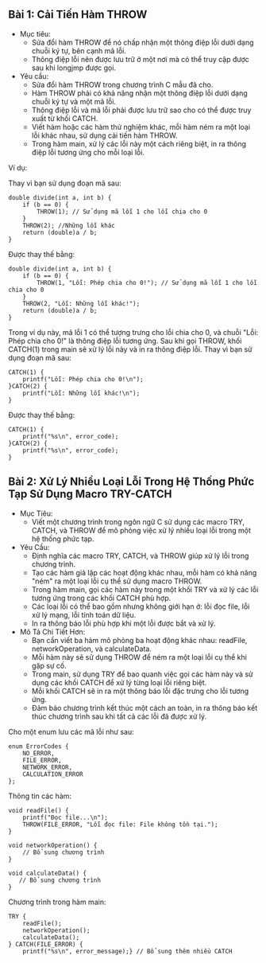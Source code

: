 ## Bài 1: Cải Tiến Hàm THROW
- Mục tiêu:
    - Sửa đổi hàm THROW để nó chấp nhận một thông điệp lỗi dưới dạng chuỗi ký tự, bên cạnh mã lỗi.
    - Thông điệp lỗi nên được lưu trữ ở một nơi mà có thể truy cập được sau khi longjmp được gọi.
- Yêu cầu:
    - Sửa đổi hàm THROW trong chương trình C mẫu đã cho.
    - Hàm THROW phải có khả năng nhận một thông điệp lỗi dưới dạng chuỗi ký tự và một mã lỗi.
    - Thông điệp lỗi và mã lỗi phải được lưu trữ sao cho có thể được truy xuất từ khối CATCH.
    - Viết hàm hoặc các hàm thử nghiệm khác, mỗi hàm ném ra một loại lỗi khác nhau, sử dụng cải tiến hàm THROW.
    - Trong hàm main, xử lý các lỗi này một cách riêng biệt, in ra thông điệp lỗi tương ứng cho mỗi loại lỗi.
 
Ví dụ:

Thay vì bạn sử dụng đoạn mã sau:
```
double divide(int a, int b) {
    if (b == 0) {
        THROW(1); // Sử dụng mã lỗi 1 cho lỗi chia cho 0
    }
    THROW(2); //Những lỗi khác
    return (double)a / b;
}
```
Được thay thế bằng:
```
double divide(int a, int b) {
    if (b == 0) {
        THROW(1, "Lỗi: Phép chia cho 0!"); // Sử dụng mã lỗi 1 cho lỗi chia cho 0
    }
    THROW(2, "Lỗi: Những lỗi khác!");
    return (double)a / b;
}
```
Trong ví dụ này, mã lỗi 1 có thể tượng trưng cho lỗi chia cho 0, và chuỗi "Lỗi: Phép chia cho 0!" là thông điệp lỗi tương ứng. Sau khi gọi THROW, khối CATCH(1) trong main sẽ xử lý lỗi này và in ra thông điệp lỗi.
Thay vì bạn sử dụng đoạn mã sau:
```
CATCH(1) {
    printf("Lỗi: Phép chia cho 0!\n");
}CATCH(2) {
    printf("Lỗi: Những lỗi khác!\n");
}
```
Được thay thế bằng:
```
CATCH(1) {
    printf("%s\n", error_code);
}CATCH(2) {
    printf("%s\n", error_code);
}
```

## Bài 2: Xử Lý Nhiều Loại Lỗi Trong Hệ Thống Phức Tạp Sử Dụng Macro TRY-CATCH
- Mục Tiêu:
    - Viết một chương trình trong ngôn ngữ C sử dụng các macro TRY, CATCH, và THROW để mô phỏng việc xử lý nhiều loại lỗi trong một hệ thống phức tạp.
- Yêu Cầu:
    - Định nghĩa các macro TRY, CATCH, và THROW giúp xử lý lỗi trong chương trình.
    - Tạo các hàm giả lập các hoạt động khác nhau, mỗi hàm có khả năng "ném" ra một loại lỗi cụ thể sử dụng macro THROW.
    - Trong hàm main, gọi các hàm này trong một khối TRY và xử lý các lỗi tương ứng trong các khối CATCH phù hợp.
    - Các loại lỗi có thể bao gồm nhưng không giới hạn ở: lỗi đọc file, lỗi xử lý mạng, lỗi tính toán dữ liệu.
    - In ra thông báo lỗi phù hợp khi một lỗi được bắt và xử lý.
- Mô Tả Chi Tiết Hơn:
    - Bạn cần viết ba hàm mô phỏng ba hoạt động khác nhau: readFile, networkOperation, và calculateData.
    - Mỗi hàm này sẽ sử dụng THROW để ném ra một loại lỗi cụ thể khi gặp sự cố.
    - Trong main, sử dụng TRY để bao quanh việc gọi các hàm này và sử dụng các khối CATCH để xử lý từng loại lỗi riêng biệt.
    - Mỗi khối CATCH sẽ in ra một thông báo lỗi đặc trưng cho lỗi tương ứng.
    - Đảm bảo chương trình kết thúc một cách an toàn, in ra thông báo kết thúc chương trình sau khi tất cả các lỗi đã được xử lý.

Cho một enum lưu các mã lỗi như sau: 
```
enum ErrorCodes {
    NO_ERROR,
    FILE_ERROR,
    NETWORK_ERROR,
    CALCULATION_ERROR
};
```

Thông tin các hàm:
```
void readFile() {
    printf("Đọc file...\n");
    THROW(FILE_ERROR, "Lỗi đọc file: File không tồn tại.");
}

void networkOperation() {
    // Bổ sung chương trình
}

void calculateData() {
   // Bổ sung chương trình
}
```

Chương trình trong hàm main:
```
TRY {
    readFile();
    networkOperation();
    calculateData();
} CATCH(FILE_ERROR) {
    printf("%s\n", error_message);} // Bổ sung thêm nhiều CATCH
```















